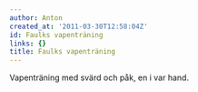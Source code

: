 ```yaml
---
author: Anton
created_at: '2011-03-30T12:58:04Z'
id: Faulks vapenträning
links: {}
title: Faulks vapenträning
---
```


Vapenträning med svärd och påk, en i var hand.
